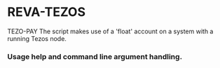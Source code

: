 # REVA-TEZOS
TEZO-PAY
The script makes use of a 'float' account on a system with a running Tezos node.
### Usage help and command line argument handling.



